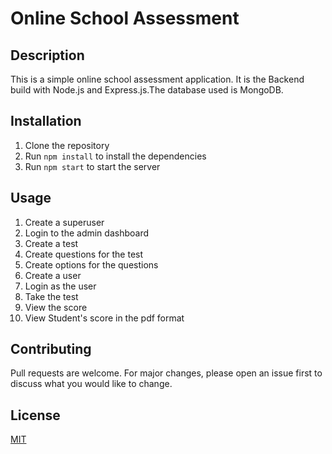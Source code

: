 # Online School Assessment

## Description
This is a simple online school assessment application. It is the Backend build with Node.js and Express.js.The database used is MongoDB.
## Installation
1. Clone the repository
2. Run `npm install` to install the dependencies
3. Run `npm start` to start the server

## Usage
1. Create a superuser
2. Login to the admin dashboard
3. Create a test
4. Create questions for the test
5. Create options for the questions
6. Create a user
7. Login as the user
8. Take the test
9. View the score
10. View Student's score in the pdf format

## Contributing
Pull requests are welcome. For major changes, please open an issue first to discuss what you would like to change.

## License
[MIT](https://choosealicense.com/licenses/mit/)


